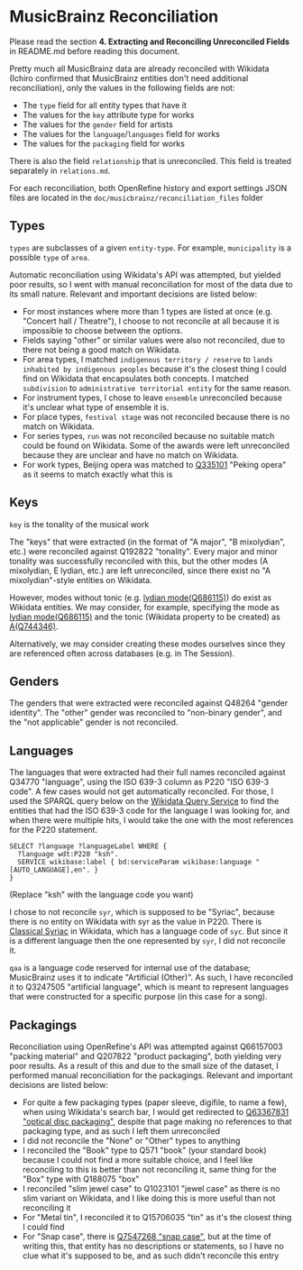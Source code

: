 # MusicBrainz Reconciliation

Please read the section **4. Extracting and Reconciling Unreconciled Fields** in README.md before reading this document.

Pretty much all MusicBrainz data are already reconciled with Wikidata (Ichiro confirmed that MusicBrainz entities don't need additional reconciliation), only the values in the following fields are not:

- The `type` field for all entity types that have it
- The values for the `key` attribute type for works
- The values for the `gender` field for artists
- The values for the `language`/`languages` field for works
- The values for the `packaging` field for works

There is also the field `relationship` that is unreconciled. This field is treated separately in `relations.md`.

For each reconciliation, both OpenRefine history and export settings JSON files are located in the `doc/musicbrainz/reconciliation_files` folder

## Types

`types` are subclasses of a given `entity-type`. For example, `municipality` is a possible `type` of `area`.

Automatic reconciliation using Wikidata's API was attempted, but yielded poor results, so I went with manual reconciliation for most of the data due to its small nature. Relevant and important decisions are listed below:

- For most instances where more than 1 types are listed at once (e.g. "Concert hall / Theatre"), I choose to not reconcile at all because it is impossible to choose between the options.
- Fields saying "other" or similar values were also not reconciled, due to there not being a good match on Wikidata.
- For area types, I matched `indigenous territory / reserve` to `lands inhabited by indigenous peoples` because it's the closest thing I could find on Wikidata that encapsulates both concepts. I matched `subdivision` to `administrative territorial entity` for the same reason.
- For instrument types, I chose to leave `ensemble` unreconciled because it's unclear what type of ensemble it is.
- For place types, `festival stage` was not reconciled because there is no match on Wikidata.
- For series types, `run` was not reconciled because no suitable match could be found on Wikidata. Some of the awards were left unreconciled because they are unclear and have no match on Wikidata.
- For work types, Beijing opera was matched to [Q335101](https://www.wikidata.org/entity/Q335101) "Peking opera" as it seems to match exactly what this is

## Keys

`key` is the tonality of the musical work

The "keys" that were extracted (in the format of "A major", "B mixolydian", etc.) were reconciled against Q192822 "tonality". Every major and minor tonality was successfully reconciled with this, but the other modes (A mixolydian, E lydian, etc.) are left unreconciled, since there exist no "A mixolydian"-style entities on Wikidata.

However, modes without tonic (e.g. [lydian mode(Q686115)](https://www.wikidata.org/entity/Q686115)) do exist as Wikidata entities. We may consider, for example, specifying the mode as [lydian mode(Q686115)](https://www.wikidata.org/entity/Q686115) and the tonic (Wikidata property to be created) as [A(Q744346)](https://www.wikidata.org/wiki/Q744346).

Alternatively, we may consider creating these modes ourselves since they are referenced often across databases (e.g. in The Session).

## Genders

The genders that were extracted were reconciled against Q48264 "gender identity". The "other" gender was reconciled to "non-binary gender", and the "not applicable" gender is not reconciled.

## Languages

The languages that were extracted had their full names reconciled against Q34770 "language", using the ISO 639-3 column as P220 "ISO 639-3 code". A few cases would not get automatically reconciled. For those, I used the SPARQL query below on the [Wikidata Query Service](https://query.wikidata.org/) to find the entities that had the ISO 639-3 code for the language I was looking for, and when there were multiple hits, I would take the one with the most references for the P220 statement.

```SPARQL
SELECT ?language ?languageLabel WHERE {
  ?language wdt:P220 "ksh".
  SERVICE wikibase:label { bd:serviceParam wikibase:language "[AUTO_LANGUAGE],en". }
}
```

(Replace "ksh" with the language code you want)

I chose to not reconcile `syr`, which is supposed to be "Syriac", because there is no entity on Wikidata with syr as the value in P220. There is [Classical Syriac](https://www.wikidata.org/wiki/Q33538) in Wikidata, which has a language code of `syc`. But since it is a different language then the one represented by `syr`, I did not reconcile it.

`qaa` is a language code reserved for internal use of the database; MusicBrainz uses it to indicate "Artificial (Other)". As such, I have reconciled it to Q3247505 "artificial language", which is meant to represent languages that were constructed for a specific purpose (in this case for a song).

## Packagings

Reconciliation using OpenRefine's API was attempted against Q66157003 "packing material" and Q207822 "product packaging", both yielding very poor results. As a result of this and due to the small size of the dataset, I performed manual reconciliation for the packagings. Relevant and important decisions are listed below:

- For quite a few packaging types (paper sleeve, digifile, to name a few), when using Wikidata's search bar, I would get redirected to [Q63367831 "optical disc packaging"](https://www.wikidata.org/wiki/Q63367831), despite that page making no references to that packaging type, and as such I left them unreconciled
- I did not reconcile the "None" or "Other" types to anything
- I reconciled the "Book" type to Q571 "book" (your standard book) because I could not find a more suitable choice, and I feel like reconciling to this is better than not reconciling it, same thing for the "Box" type with Q188075 "box"
- I reconciled "slim jewel case" to Q1023101 "jewel case" as there is no slim variant on Wikidata, and I like doing this is more useful than not reconciling it
- For "Metal tin", I reconciled it to Q15706035 "tin" as it's the closest thing I could find
- For "Snap case", there is [Q7547268 "snap case"](https://www.wikidata.org/wiki/Q7547268), but at the time of writing this, that entity has no descriptions or statements, so I have no clue what it's supposed to be, and as such didn't reconcile this entry
